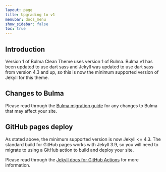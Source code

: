 ```yaml
---
layout: page
title: Upgrading to v1
menubar: docs_menu
show_sidebar: false
toc: true
---
```


## Introduction

Version 1 of Bulma Clean Theme uses version 1 of Bulma. Bulma v1 has been updated to use dart sass and Jekyll was updated to use dart sass from version 4.3 and up, so this is now the minimum supported version of Jekyll for this theme. 

## Changes to Bulma

Please read through the [Bulma migration guide](https://bulma.io/documentation/start/migrating-to-v1/) for any changes to Bulma that may affect your site.  

## GitHub pages deploy

 As stated above, the minimum supported version is now Jekyll <= 4.3. The standard build for GitHub pages works with Jekyll 3.9, so you will need to migrate to using a GitHub action to build and deploy your site. 

 Please read through the [Jekyll docs for GitHub Actions](https://jekyllrb.com/docs/continuous-integration/github-actions/) for more information.